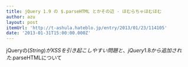 ```yaml
---
title: jQuery 1.9 の $.parseHTML とかその辺 - ほむらちゃほむほむ
author: azu
layout: post
itemUrl: 'http://t-ashula.hateblo.jp/entry/2013/01/23/114105'
date: '2013-01-31T15:00:00.000Z'
---
```

jQueryの$(String)がXSSを引き起こしやすい問題と、jQuery1.8から追加された$.parseHTMLについて
